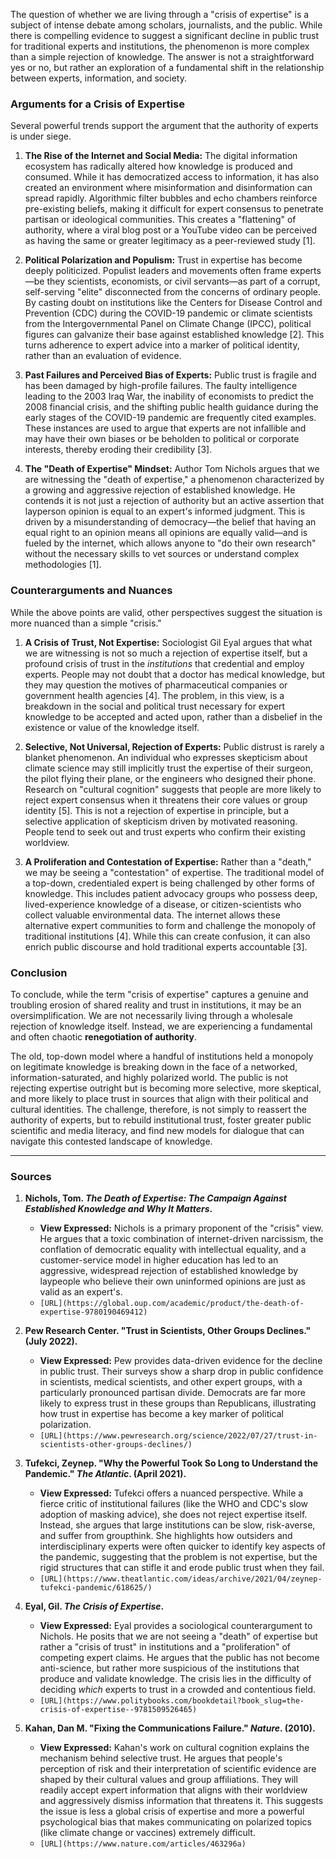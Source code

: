 The question of whether we are living through a "crisis of expertise" is a subject of intense debate among scholars, journalists, and the public. While there is compelling evidence to suggest a significant decline in public trust for traditional experts and institutions, the phenomenon is more complex than a simple rejection of knowledge. The answer is not a straightforward yes or no, but rather an exploration of a fundamental shift in the relationship between experts, information, and society.

### Arguments for a Crisis of Expertise

Several powerful trends support the argument that the authority of experts is under siege.

1.  **The Rise of the Internet and Social Media:** The digital information ecosystem has radically altered how knowledge is produced and consumed. While it has democratized access to information, it has also created an environment where misinformation and disinformation can spread rapidly. Algorithmic filter bubbles and echo chambers reinforce pre-existing beliefs, making it difficult for expert consensus to penetrate partisan or ideological communities. This creates a "flattening" of authority, where a viral blog post or a YouTube video can be perceived as having the same or greater legitimacy as a peer-reviewed study [1].

2.  **Political Polarization and Populism:** Trust in expertise has become deeply politicized. Populist leaders and movements often frame experts—be they scientists, economists, or civil servants—as part of a corrupt, self-serving "elite" disconnected from the concerns of ordinary people. By casting doubt on institutions like the Centers for Disease Control and Prevention (CDC) during the COVID-19 pandemic or climate scientists from the Intergovernmental Panel on Climate Change (IPCC), political figures can galvanize their base against established knowledge [2]. This turns adherence to expert advice into a marker of political identity, rather than an evaluation of evidence.

3.  **Past Failures and Perceived Bias of Experts:** Public trust is fragile and has been damaged by high-profile failures. The faulty intelligence leading to the 2003 Iraq War, the inability of economists to predict the 2008 financial crisis, and the shifting public health guidance during the early stages of the COVID-19 pandemic are frequently cited examples. These instances are used to argue that experts are not infallible and may have their own biases or be beholden to political or corporate interests, thereby eroding their credibility [3].

4.  **The "Death of Expertise" Mindset:** Author Tom Nichols argues that we are witnessing the "death of expertise," a phenomenon characterized by a growing and aggressive rejection of established knowledge. He contends it is not just a rejection of authority but an active assertion that layperson opinion is equal to an expert's informed judgment. This is driven by a misunderstanding of democracy—the belief that having an equal right to an opinion means all opinions are equally valid—and is fueled by the internet, which allows anyone to "do their own research" without the necessary skills to vet sources or understand complex methodologies [1].

### Counterarguments and Nuances

While the above points are valid, other perspectives suggest the situation is more nuanced than a simple "crisis."

1.  **A Crisis of Trust, Not Expertise:** Sociologist Gil Eyal argues that what we are witnessing is not so much a rejection of expertise itself, but a profound crisis of trust in the *institutions* that credential and employ experts. People may not doubt that a doctor has medical knowledge, but they may question the motives of pharmaceutical companies or government health agencies [4]. The problem, in this view, is a breakdown in the social and political trust necessary for expert knowledge to be accepted and acted upon, rather than a disbelief in the existence or value of the knowledge itself.

2.  **Selective, Not Universal, Rejection of Experts:** Public distrust is rarely a blanket phenomenon. An individual who expresses skepticism about climate science may still implicitly trust the expertise of their surgeon, the pilot flying their plane, or the engineers who designed their phone. Research on "cultural cognition" suggests that people are more likely to reject expert consensus when it threatens their core values or group identity [5]. This is not a rejection of expertise in principle, but a selective application of skepticism driven by motivated reasoning. People tend to seek out and trust experts who confirm their existing worldview.

3.  **A Proliferation and Contestation of Expertise:** Rather than a "death," we may be seeing a "contestation" of expertise. The traditional model of a top-down, credentialed expert is being challenged by other forms of knowledge. This includes patient advocacy groups who possess deep, lived-experience knowledge of a disease, or citizen-scientists who collect valuable environmental data. The internet allows these alternative expert communities to form and challenge the monopoly of traditional institutions [4]. While this can create confusion, it can also enrich public discourse and hold traditional experts accountable [3].

### Conclusion

To conclude, while the term "crisis of expertise" captures a genuine and troubling erosion of shared reality and trust in institutions, it may be an oversimplification. We are not necessarily living through a wholesale rejection of knowledge itself. Instead, we are experiencing a fundamental and often chaotic **renegotiation of authority**.

The old, top-down model where a handful of institutions held a monopoly on legitimate knowledge is breaking down in the face of a networked, information-saturated, and highly polarized world. The public is not rejecting expertise outright but is becoming more selective, more skeptical, and more likely to place trust in sources that align with their political and cultural identities. The challenge, therefore, is not simply to reassert the authority of experts, but to rebuild institutional trust, foster greater public scientific and media literacy, and find new models for dialogue that can navigate this contested landscape of knowledge.

***

### Sources

1.  **Nichols, Tom. *The Death of Expertise: The Campaign Against Established Knowledge and Why It Matters*.**
    *   **View Expressed:** Nichols is a primary proponent of the "crisis" view. He argues that a toxic combination of internet-driven narcissism, the conflation of democratic equality with intellectual equality, and a customer-service model in higher education has led to an aggressive, widespread rejection of established knowledge by laypeople who believe their own uninformed opinions are just as valid as an expert's.
    *   `[URL](https://global.oup.com/academic/product/the-death-of-expertise-9780190469412)`

2.  **Pew Research Center. "Trust in Scientists, Other Groups Declines." (July 2022).**
    *   **View Expressed:** Pew provides data-driven evidence for the decline in public trust. Their surveys show a sharp drop in public confidence in scientists, medical scientists, and other expert groups, with a particularly pronounced partisan divide. Democrats are far more likely to express trust in these groups than Republicans, illustrating how trust in expertise has become a key marker of political polarization.
    *   `[URL](https://www.pewresearch.org/science/2022/07/27/trust-in-scientists-other-groups-declines/)`

3.  **Tufekci, Zeynep. "Why the Powerful Took So Long to Understand the Pandemic." *The Atlantic*. (April 2021).**
    *   **View Expressed:** Tufekci offers a nuanced perspective. While a fierce critic of institutional failures (like the WHO and CDC's slow adoption of masking advice), she does not reject expertise itself. Instead, she argues that large institutions can be slow, risk-averse, and suffer from groupthink. She highlights how outsiders and interdisciplinary experts were often quicker to identify key aspects of the pandemic, suggesting that the problem is not expertise, but the rigid structures that can stifle it and erode public trust when they fail.
    *   `[URL](https://www.theatlantic.com/ideas/archive/2021/04/zeynep-tufekci-pandemic/618625/)`

4.  **Eyal, Gil. *The Crisis of Expertise*.**
    *   **View Expressed:** Eyal provides a sociological counterargument to Nichols. He posits that we are not seeing a "death" of expertise but rather a "crisis of trust" in institutions and a "proliferation" of competing expert claims. He argues that the public has not become anti-science, but rather more suspicious of the institutions that produce and validate knowledge. The crisis lies in the difficulty of deciding *which* experts to trust in a crowded and contentious field.
    *   `[URL](https://www.politybooks.com/bookdetail?book_slug=the-crisis-of-expertise--9781509526465)`

5.  **Kahan, Dan M. "Fixing the Communications Failure." *Nature*. (2010).**
    *   **View Expressed:** Kahan's work on cultural cognition explains the mechanism behind selective trust. He argues that people's perception of risk and their interpretation of scientific evidence are shaped by their cultural values and group affiliations. They will readily accept expert information that aligns with their worldview and aggressively dismiss information that threatens it. This suggests the issue is less a global crisis of expertise and more a powerful psychological bias that makes communicating on polarized topics (like climate change or vaccines) extremely difficult.
    *   `[URL](https://www.nature.com/articles/463296a)`